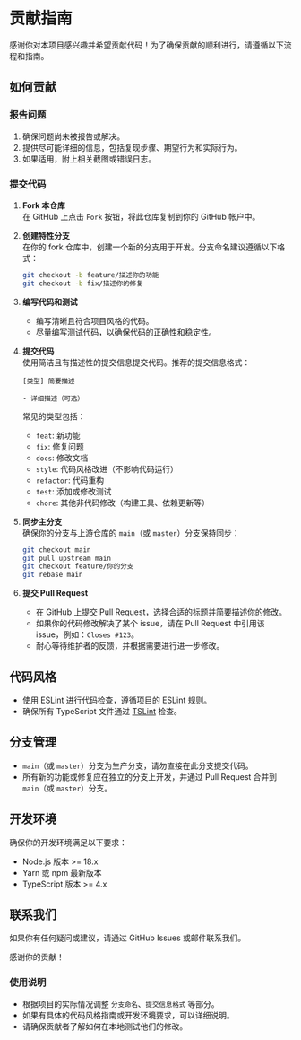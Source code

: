 
# 贡献指南

感谢你对本项目感兴趣并希望贡献代码！为了确保贡献的顺利进行，请遵循以下流程和指南。

## 如何贡献

### 报告问题

1. 确保问题尚未被报告或解决。
2. 提供尽可能详细的信息，包括复现步骤、期望行为和实际行为。
3. 如果适用，附上相关截图或错误日志。

### 提交代码

1. **Fork 本仓库**  
   在 GitHub 上点击 `Fork` 按钮，将此仓库复制到你的 GitHub 帐户中。

2. **创建特性分支**  
   在你的 fork 仓库中，创建一个新的分支用于开发。分支命名建议遵循以下格式：

   ```bash
   git checkout -b feature/描述你的功能
   git checkout -b fix/描述你的修复
   ```

3. **编写代码和测试**  
   - 编写清晰且符合项目风格的代码。
   - 尽量编写测试代码，以确保代码的正确性和稳定性。

4. **提交代码**  
   使用简洁且有描述性的提交信息提交代码。推荐的提交信息格式：

   ```
   [类型] 简要描述

   - 详细描述（可选）
   ```

   常见的类型包括：
   - `feat`: 新功能
   - `fix`: 修复问题
   - `docs`: 修改文档
   - `style`: 代码风格改进（不影响代码运行）
   - `refactor`: 代码重构
   - `test`: 添加或修改测试
   - `chore`: 其他非代码修改（构建工具、依赖更新等）

5. **同步主分支**  
   确保你的分支与上游仓库的 `main`（或 `master`）分支保持同步：

   ```bash
   git checkout main
   git pull upstream main
   git checkout feature/你的分支
   git rebase main
   ```

6. **提交 Pull Request**  
   - 在 GitHub 上提交 Pull Request，选择合适的标题并简要描述你的修改。
   - 如果你的代码修改解决了某个 issue，请在 Pull Request 中引用该 issue，例如：`Closes #123`。
   - 耐心等待维护者的反馈，并根据需要进行进一步修改。

## 代码风格

- 使用 [ESLint](https://eslint.org/) 进行代码检查，遵循项目的 ESLint 规则。
- 确保所有 TypeScript 文件通过 [TSLint](https://palantir.github.io/tslint/) 检查。

## 分支管理

- `main`（或 `master`）分支为生产分支，请勿直接在此分支提交代码。
- 所有新的功能或修复应在独立的分支上开发，并通过 Pull Request 合并到 `main`（或 `master`）分支。

## 开发环境

确保你的开发环境满足以下要求：

- Node.js 版本 >= 18.x
- Yarn 或 npm 最新版本
- TypeScript 版本 >= 4.x

## 联系我们

如果你有任何疑问或建议，请通过 GitHub Issues 或邮件联系我们。

感谢你的贡献！

### 使用说明

- 根据项目的实际情况调整 `分支命名`、`提交信息格式` 等部分。
- 如果有具体的代码风格指南或开发环境要求，可以详细说明。
- 请确保贡献者了解如何在本地测试他们的修改。
